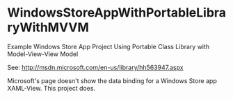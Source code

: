 WindowsStoreAppWithPortableLibraryWithMVVM
==========================================

Example Windows Store App Project Using Portable Class Library with Model-View-View Model

See:  http://msdn.microsoft.com/en-us/library/hh563947.aspx

Microsoft's page doesn't show the data binding for a Windows Store app XAML-View. This project does.
